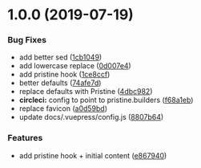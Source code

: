 # 1.0.0 (2019-07-19)


### Bug Fixes

* add better sed ([1cb1049](https://github.com/etclabscore/pristine-website/commit/1cb1049))
* add lowercase replace ([0d007e4](https://github.com/etclabscore/pristine-website/commit/0d007e4))
* add pristine hook ([1ce8ccf](https://github.com/etclabscore/pristine-website/commit/1ce8ccf))
* better defaults ([74afe7d](https://github.com/etclabscore/pristine-website/commit/74afe7d))
* replace defaults with Pristine ([4dbc982](https://github.com/etclabscore/pristine-website/commit/4dbc982))
* **circleci:** config to point to pristine.builders ([f68a1eb](https://github.com/etclabscore/pristine-website/commit/f68a1eb))
* replace favicon ([a0d59bd](https://github.com/etclabscore/pristine-website/commit/a0d59bd))
* update docs/.vuepress/config.js ([8807b64](https://github.com/etclabscore/pristine-website/commit/8807b64))


### Features

* add pristine hook + initial content ([e867940](https://github.com/etclabscore/pristine-website/commit/e867940))
